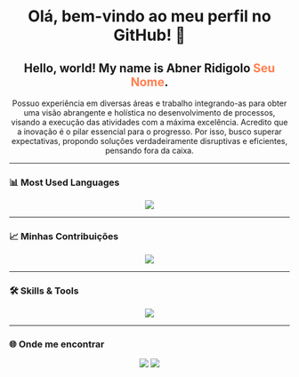 <h1 align="center">Olá, bem-vindo ao meu perfil no GitHub! 👋</h1>

<h2 align="center">Hello, world! My name is Abner Ridigolo <span style="color:#FF7F50;">Seu Nome</span>.</h2>

<p align="center">
Possuo experiência em diversas áreas e trabalho integrando-as para obter uma visão abrangente e holística no desenvolvimento de processos, visando a execução das atividades com a máxima excelência. Acredito que a inovação é o pilar essencial para o progresso. Por isso, busco superar expectativas, propondo soluções verdadeiramente disruptivas e eficientes, pensando fora da caixa.
</p>

---

### 📊 **Most Used Languages**
<p align="center">
<img src="https://github-readme-stats.vercel.app/api/top-langs/?username=SEU_USUARIO&layout=compact&theme=radical" />
</p>

---

### 📈 **Minhas Contribuições**
<p align="center">
<img src="https://github-readme-streak-stats.herokuapp.com/?user=SEU_USUARIO&theme=radical" />
</p>

---

### 🛠 **Skills & Tools**
<p align="center">
<img src="https://skillicons.dev/icons?i=python,pandas,numpy,scikitlearn,tensorflow,jupyter,html,css,js,java,git,github,docker,linux,aws,gcp,figma,vscode,notion&perline=8" />
</p>

---

### 🌐 **Onde me encontrar**
<p align="center">
<a href="[https://www.linkedin.com/in/seu-linkedin/](https://www.linkedin.com/in/abner-ridigolo/)"><img src="https://skillicons.dev/icons?i=linkedin" /></a>
<a href="ridigoloabner@gmail.com"><img src="https://skillicons.dev/icons?i=gmail" /></a>
</p>
